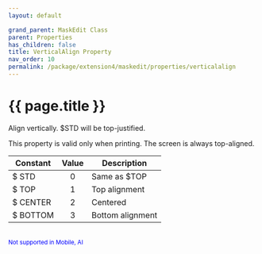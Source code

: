 ```yaml
---
layout: default

grand_parent: MaskEdit Class
parent: Properties
has_children: false
title: VerticalAlign Property
nav_order: 10
permalink: /package/extension4/maskedit/properties/verticalalign
---
```

# {{ page.title }}

Align vertically. $STD will be top-justified.

This property is valid only when printing. The screen is always top-aligned.

| Constant | Value | Description      |
|----------|:-----:|------------------|
| $ STD    |   0   | Same as $TOP |
| $ TOP    |   1   | Top alignment    |
| $ CENTER |   2   | Centered         |
| $ BOTTOM |   3   | Bottom alignment |

<br><small><span style="color:blue">Not supported in Mobile, AI</span></small>